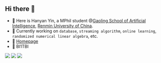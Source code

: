 ## Hi there 👋

- 🥬 Here is Hanyan Yin, a MPhil student @[Gaoling School of Artificial Intelligence](http://ai.ruc.edu.cn/english/index.htm), [Renmin University of China](https://en.ruc.edu.cn/).
- 🌱 Currently working on `database`, `streaming algorithm`, `online learning`, `randomized numerical linear algebra`, etc.
- 📃 [Homepage](https://yinhanyan.github.io/)
- 📡 BI1TBI

[![](https://img.shields.io/badge/-yinhanyan%40ruc.edu.cn-%23aa0026?style=flat-square&logo=data%3Aimage%2Fjpeg%3Bbase64%2C%2F9j%2F4AAQSkZJRgABAQEACQAJAAD%2F2wBDAAMCAgMCAgMDAwMEAwMEBQgFBQQEBQoHBwYIDAoMDAsKCwsNDhIQDQ4RDgsLEBYQERMUFRUVDA8XGBYUGBIUFRT%2F2wBDAQMEBAUEBQkFBQkUDQsNFBQUFBQUFBQUFBQUFBQUFBQUFBQUFBQUFBQUFBQUFBQUFBQUFBQUFBQUFBQUFBQUFBT%2FwgARCAAgACADASIAAhEBAxEB%2F8QAFwABAQEBAAAAAAAAAAAAAAAABgcFCP%2FEABgBAAIDAAAAAAAAAAAAAAAAAAEEAgMH%2F9oADAMBAAIQAxAAAAGic9aj1TR53eJnhAqFqiFzQoYs%2FwBAi3%2F%2FxAAaEAADAQEBAQAAAAAAAAAAAAADBAUGAgEV%2F9oACAEBAAEFAtpsjTSDA7aMsk0kbG7TqkzIQ60tx%2FmgrTnNs0DVxd5yvnpvUjh1vgj0lpZCnentWGtLnWyF4qfM89ZJVXy2ddF7%2F8QAJxEAAQMACQQDAAAAAAAAAAAAAQMRMQACBAUhIkFRYRIVI8FxkfD%2F2gAIAQMBAT8BQqJXcAgmB1s5J%2FPvwNebSjVtzoKjPp9tM7OKInuBKwL1o%2BBh7g4uJosRd3nJzQ28%2B5O3NP%2FEABgRAAMBAQAAAAAAAAAAAAAAAAABISIS%2F9oACAECAQE%2FAXqifNQ8wWof%2F8QAMBAAAQMCBAQEBAcAAAAAAAAAAQIDBBEhAAUSEyIxMkFRYZHwFBUkgUJScXKCodH%2F2gAIAQEABj8CXBy4H4lsBbz2ioaFv9Hr6SHarkuNtF51bi76U96nER3eMIyB9PJSvhuaGqgeGl69%2FLBy6asPSanakITQOj9KW9%2Fdtt54bkh7U52JF1KItTt%2FYw3HRDh5aJENcNMdb2raZ6lOKNf3X8jjIhmbSHoGow2G1DTrB4Sr%2BNU%2Bgpepw7FbI3IzyFsu0TUC6hXhueIene1F5sCHJOXSNEqLpqtCLpVpoqhse%2F5T4XzycriiS8uKYktS%2BDpu2PMqrbnwnxxlMzaQYLeWJbdkpHAw5dRqR%2BI8qc%2BPzx81WkNfMHg3DjmzjgsEkithTv407GuH5mWLXuSUhqXGCwN5HKxVYGnvxkRFMvwalCfh1J3E05la0Oc19PLT9sMMjcedUtz6OK2EJ6RpXpSmleqveg7YjS83dKn4yNqNHBFGk8q25mnvw%2F%2FEABsQAQEBAQEBAQEAAAAAAAAAAAERITEAQXGB%2F9oACAEBAAE%2FIaiuuhwAkV6uEHXwxFgKSBS1hM76MWkAy8mB%2Bg469y%2F15Kow4FGFOx8KhZnWyyDF%2FcJYINUUGBjqq7yXULDoUeZDcNzeAUHnEwfjnrbOID1p6YukV2FoC6Rebzo%2BLkbkiuBw17Svz%2FPQgz8E%2FkosGC0FIwWnWIeSLgoy0RHizlm09Uj5G1xaSJgfcYjO9OB9qKbShKN8%2FS%2BZa1ymPuSqzz%2F%2F2gAMAwEAAgADAAAAEGQqRP%2FEABsRAQEBAQEAAwAAAAAAAAAAAAERITFBAFFh%2F9oACAEDAQE%2FEOoAACnv6MiYHr4HAyqJAFjpOqFWaZAZARY0SIbAKAETXHp7GlUCgB%2B44EYVv%2F%2FEABoRAAIDAQEAAAAAAAAAAAAAAAABMUHwIWH%2F2gAIAQIBAT8QZ9oHNRsi1Aj8z%2F%2FEABkQAQEBAQEBAAAAAAAAAAAAAAERACExUf%2FaAAgBAQABPxAPMBjlOUmSSJdCYOCSGFQwsABzOJPbdHcg%2FwAIIsWGnTMmFQxGMA4zFQo4tFBAw5kHsUZjNR8KHZ6TZkGySApa9C0FYj6yl47T0Sou2Ed1lkMZEWDZRN1%2BZxDQgQx%2FZCYdlSaPoEXsR6jLY2edFgmeW4AJw5eRc6C0vhKMDfOxOiwGX05GBu3ypzQ%2BNC4IM730JPR%2BrLxUhv8A%2F9k%3D&labelColor=white)](mailto:yinhanyan@ruc.edu.cn)
[![](https://img.shields.io/badge/-yinhanyan%40outlook.com-blue?logo=microsoftoutlook&style=flat-square)](mailto:yinhanyan@outlook.com)
[![](https://img.shields.io/badge/-7FF2D64277AACC36-white?logo=gnuprivacyguard&style=flat-square)](https://keys.openpgp.org/search?q=yinhanyan%40outlook.com)

